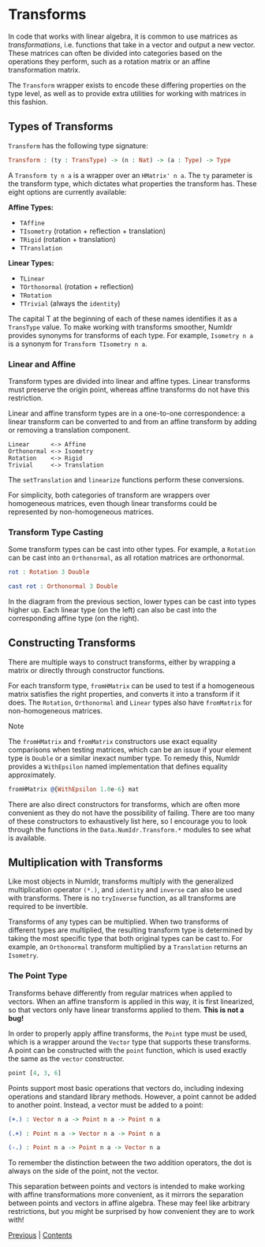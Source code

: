 # Transforms

In code that works with linear algebra, it is common to use matrices as _transformations_, i.e. functions that take in a vector and output a new vector. These matrices can often be divided into categories based on the operations they perform, such as a rotation matrix or an affine transformation matrix.

The `Transform` wrapper exists to encode these differing properties on the type level, as well as to provide extra utilities for working with matrices in this fashion.

## Types of Transforms

`Transform` has the following type signature:

```idris
Transform : (ty : TransType) -> (n : Nat) -> (a : Type) -> Type
```

A `Transform ty n a` is a wrapper over an `HMatrix' n a`. The `ty` parameter is the transform type, which dictates what properties the transform has. These eight options are currently available:

**Affine Types:**
- `TAffine`
- `TIsometry` (rotation + reflection + translation)
- `TRigid` (rotation + translation)
- `TTranslation`

**Linear Types:**
- `TLinear`
- `TOrthonormal` (rotation + reflection)
- `TRotation`
- `TTrivial` (always the `identity`)

The capital T at the beginning of each of these names identifies it as a `TransType` value. To make working with transforms smoother, NumIdr provides synonyms for transforms of each type. For example, `Isometry n a` is a synonym for `Transform TIsometry n a`.

### Linear and Affine

Transform types are divided into linear and affine types. Linear transforms must preserve the origin point, whereas affine transforms do not have this restriction.

Linear and affine transform types are in a one-to-one correspondence: a linear transform can be converted to and from an affine transform by adding or removing a translation component.

```
Linear      <-> Affine
Orthonormal <-> Isometry
Rotation    <-> Rigid
Trivial     <-> Translation
```

The `setTranslation` and `linearize` functions perform these conversions.

For simplicity, both categories of transform are wrappers over homogeneous matrices, even though linear transforms could be represented by non-homogeneous matrices.

### Transform Type Casting

Some transform types can be cast into other types. For example, a `Rotation` can be cast into an `Orthonormal`, as all rotation matrices are orthonormal.

```idris
rot : Rotation 3 Double

cast rot : Orthonormal 3 Double
```

In the diagram from the previous section, lower types can be cast into types higher up. Each linear type (on the left) can also be cast into the corresponding affine type (on the right).

## Constructing Transforms

There are multiple ways to construct transforms, either by wrapping a matrix or directly through constructor functions.

For each transform type, `fromHMatrix` can be used to test if a homogeneous matrix satisfies the right properties, and converts it into a transform if it does. The `Rotation`, `Orthonormal` and `Linear` types also have `fromMatrix` for non-homogeneous matrices.

> [!NOTE]
> The `fromHMatrix` and `fromMatrix` constructors use exact equality comparisons when testing matrices, which can be an issue if your element type is `Double` or a similar inexact number type. To remedy this, NumIdr provides a `WithEpsilon` named implementation that defines equality approximately.
>
> ```idris
> fromHMatrix @{WithEpsilon 1.0e-6} mat
> ```

There are also direct constructors for transforms, which are often more convenient as they do not have the possibility of failing. There are too many of these constructors to exhaustively list here, so I encourage you to look through the functions in the `Data.NumIdr.Transform.*` modules to see what is available.

## Multiplication with Transforms

Like most objects in NumIdr, transforms multiply with the generalized multiplication operator `(*.)`, and `identity` and `inverse` can also be used with transforms. There is no `tryInverse` function, as all transforms are required to be invertible.

Transforms of any types can be multiplied. When two transforms of different types are multiplied, the resulting transform type is determined by taking the most specific type that both original types can be cast to. For example, an `Orthonormal` transform multiplied by a `Translation` returns an `Isometry`.

### The Point Type

Transforms behave differently from regular matrices when applied to vectors. When an affine transform is applied in this way, it is first linearized, so that vectors only have linear transforms applied to them. **This is not a bug!**

In order to properly apply affine transforms, the `Point` type must be used, which is a wrapper around the `Vector` type that supports these transforms. A point can be constructed with the `point` function, which is used exactly the same as the `vector` constructor.

```idris
point [4, 3, 6]
```

Points support most basic operations that vectors do, including indexing operations and standard library methods. However, a point cannot be added to another point. Instead, a vector must be added to a point:

```idris
(+.) : Vector n a -> Point n a -> Point n a

(.+) : Point n a -> Vector n a -> Point n a

(-.) : Point n a -> Point n a -> Vector n a
```

To remember the distinction between the two addition operators, the dot is always on the side of the point, not the vector.

This separation between points and vectors is intended to make working with affine transformations more convenient, as it mirrors the separation between points and vectors in affine algebra. These may feel like arbitrary restrictions, but you might be surprised by how convenient they are to work with!

[Previous](VectorsMatrices.md) | [Contents](Intro.md)
